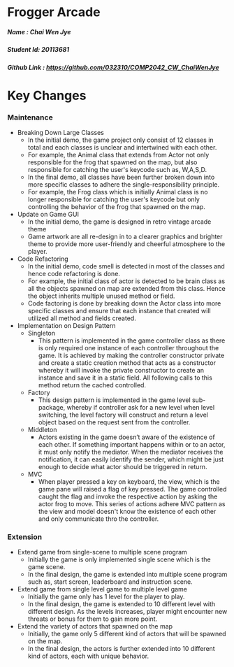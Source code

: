 ﻿
# Frogger Arcade  
##### Name : Chai Wen Jye
##### Student Id: 20113681
##### Github Link : https://github.com/032310/COMP2042_CW_ChaiWenJye
  
  
# Key Changes

### Maintenance  
 - Breaking Down Large Classes
	 - In the initial demo, the game project only consist of 12 classes in total and each classes is unclear and intertwined with each other. 
	 - For example, the Animal class that extends from Actor not only responsible for the frog that spawned on the map, but also responsible for catching the user's keycode such as, W,A,S,D.
	 - In the final demo, all classes have been further broken down into more specific classes to adhere the single-responsibility principle. 
	 - For example, the Frog class which is initially Animal class is no longer responsible for catching the user's keycode but only controlling the behavior of the frog that spawned on the map.
 - Update on Game GUI
	 - In the initial demo, the game is designed in retro vintage arcade theme
	 - Game artwork are all re-design in to a clearer graphics  and brighter theme to provide more user-friendly and cheerful atmosphere to the player.
 - Code Refactoring
	 - In the initial demo, code smell is detected in most of the classes and hence code refactoring is done.
	 - For example, the initial class of actor is detected to be brain class as all the objects spawned on map are extended from this class. Hence the object inherits multiple unused method or field.
	 - Code factoring is done by breaking down the Actor class into more specific classes and ensure that each instance that created will utilized all method and fields created. 
 - Implementation on Design Pattern
	 - Singleton
		 - This pattern is implemented in the game controller class as there is only required one instance of each controller throughout the game. It is achieved by making the controller constructor private and create a static creation method that acts as a constructor whereby it will invoke the private constructor to create an instance and save it in a static field. All following calls to this method return the cached controlled. 
	 - Factory
		 - This design pattern is implemented in the game level sub-package, whereby if controller ask for a new level when level switching, the level factory will construct and return a level object based on the request sent from the controller.
	 - Middleton
		 - Actors existing in the game doesn’t aware of the existence of each other. If something important happens within or to an actor, it must only notify the mediator. When the mediator receives the notification, it can easily identify the sender, which might be just enough to decide what actor should be triggered in return.
	 - MVC
		- When player pressed a key on keyboard, the view, which is the game pane will raised a flag of key pressed. The game controlled caught the flag and invoke the respective action by asking the actor frog to move. This series of actions adhere MVC pattern as the view and model doesn't know the existence of each other and only communicate thro the controller.
 
	



### Extension  
- Extend game from single-scene to multiple scene program
	- Initially the game is only implemented single scene which is the game scene.
	- In the final design, the game is extended into multiple scene program such as, start screen, leaderboard and instruction scene.
- Extend game from single level game to multiple level game
	- Initially the game only has 1 level for the player to play.
	- In the final design, the game is extended to 10 different level with different design. As the levels increases, player might encounter new threats or bonus for them to gain more point.  
- Extend the variety of actors that spawned on the map 
	- Initially, the game only 5 different kind of actors that will be spawned on the map.
	- In the final design, the actors is further extended into 10 different kind of actors, each with unique behavior. 

